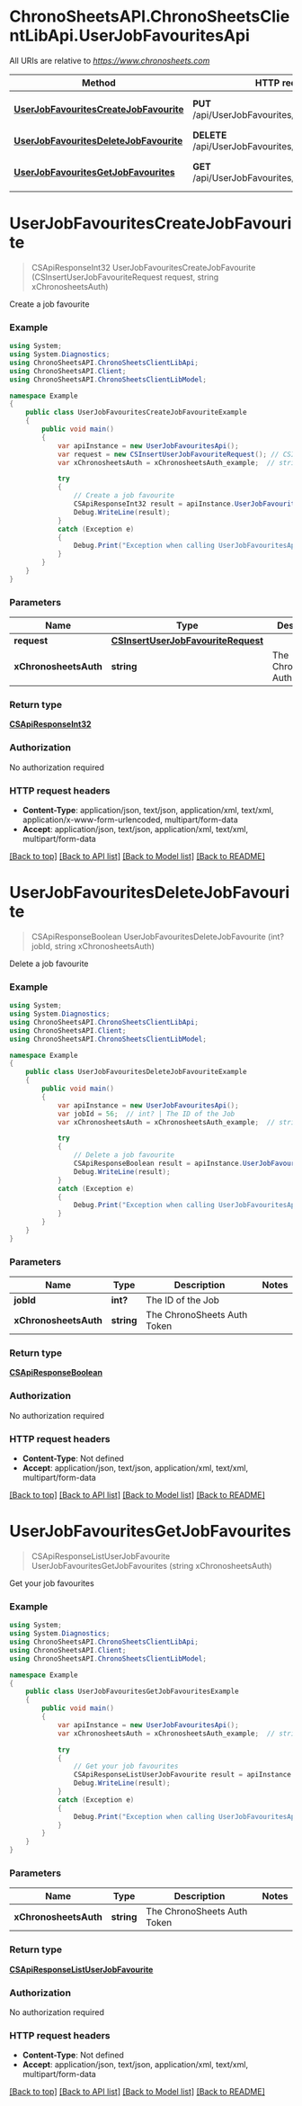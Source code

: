 # ChronoSheetsAPI.ChronoSheetsClientLibApi.UserJobFavouritesApi

All URIs are relative to *https://www.chronosheets.com*

Method | HTTP request | Description
------------- | ------------- | -------------
[**UserJobFavouritesCreateJobFavourite**](UserJobFavouritesApi.md#userjobfavouritescreatejobfavourite) | **PUT** /api/UserJobFavourites/CreateJobFavourite | Create a job favourite
[**UserJobFavouritesDeleteJobFavourite**](UserJobFavouritesApi.md#userjobfavouritesdeletejobfavourite) | **DELETE** /api/UserJobFavourites/DeleteJobFavourite | Delete a job favourite
[**UserJobFavouritesGetJobFavourites**](UserJobFavouritesApi.md#userjobfavouritesgetjobfavourites) | **GET** /api/UserJobFavourites/GetJobFavourites | Get your job favourites


<a name="userjobfavouritescreatejobfavourite"></a>
# **UserJobFavouritesCreateJobFavourite**
> CSApiResponseInt32 UserJobFavouritesCreateJobFavourite (CSInsertUserJobFavouriteRequest request, string xChronosheetsAuth)

Create a job favourite

### Example
```csharp
using System;
using System.Diagnostics;
using ChronoSheetsAPI.ChronoSheetsClientLibApi;
using ChronoSheetsAPI.Client;
using ChronoSheetsAPI.ChronoSheetsClientLibModel;

namespace Example
{
    public class UserJobFavouritesCreateJobFavouriteExample
    {
        public void main()
        {
            var apiInstance = new UserJobFavouritesApi();
            var request = new CSInsertUserJobFavouriteRequest(); // CSInsertUserJobFavouriteRequest | 
            var xChronosheetsAuth = xChronosheetsAuth_example;  // string | The ChronoSheets Auth Token

            try
            {
                // Create a job favourite
                CSApiResponseInt32 result = apiInstance.UserJobFavouritesCreateJobFavourite(request, xChronosheetsAuth);
                Debug.WriteLine(result);
            }
            catch (Exception e)
            {
                Debug.Print("Exception when calling UserJobFavouritesApi.UserJobFavouritesCreateJobFavourite: " + e.Message );
            }
        }
    }
}
```

### Parameters

Name | Type | Description  | Notes
------------- | ------------- | ------------- | -------------
 **request** | [**CSInsertUserJobFavouriteRequest**](CSInsertUserJobFavouriteRequest.md)|  | 
 **xChronosheetsAuth** | **string**| The ChronoSheets Auth Token | 

### Return type

[**CSApiResponseInt32**](CSApiResponseInt32.md)

### Authorization

No authorization required

### HTTP request headers

 - **Content-Type**: application/json, text/json, application/xml, text/xml, application/x-www-form-urlencoded, multipart/form-data
 - **Accept**: application/json, text/json, application/xml, text/xml, multipart/form-data

[[Back to top]](#) [[Back to API list]](../README.md#documentation-for-api-endpoints) [[Back to Model list]](../README.md#documentation-for-models) [[Back to README]](../README.md)

<a name="userjobfavouritesdeletejobfavourite"></a>
# **UserJobFavouritesDeleteJobFavourite**
> CSApiResponseBoolean UserJobFavouritesDeleteJobFavourite (int? jobId, string xChronosheetsAuth)

Delete a job favourite

### Example
```csharp
using System;
using System.Diagnostics;
using ChronoSheetsAPI.ChronoSheetsClientLibApi;
using ChronoSheetsAPI.Client;
using ChronoSheetsAPI.ChronoSheetsClientLibModel;

namespace Example
{
    public class UserJobFavouritesDeleteJobFavouriteExample
    {
        public void main()
        {
            var apiInstance = new UserJobFavouritesApi();
            var jobId = 56;  // int? | The ID of the Job
            var xChronosheetsAuth = xChronosheetsAuth_example;  // string | The ChronoSheets Auth Token

            try
            {
                // Delete a job favourite
                CSApiResponseBoolean result = apiInstance.UserJobFavouritesDeleteJobFavourite(jobId, xChronosheetsAuth);
                Debug.WriteLine(result);
            }
            catch (Exception e)
            {
                Debug.Print("Exception when calling UserJobFavouritesApi.UserJobFavouritesDeleteJobFavourite: " + e.Message );
            }
        }
    }
}
```

### Parameters

Name | Type | Description  | Notes
------------- | ------------- | ------------- | -------------
 **jobId** | **int?**| The ID of the Job | 
 **xChronosheetsAuth** | **string**| The ChronoSheets Auth Token | 

### Return type

[**CSApiResponseBoolean**](CSApiResponseBoolean.md)

### Authorization

No authorization required

### HTTP request headers

 - **Content-Type**: Not defined
 - **Accept**: application/json, text/json, application/xml, text/xml, multipart/form-data

[[Back to top]](#) [[Back to API list]](../README.md#documentation-for-api-endpoints) [[Back to Model list]](../README.md#documentation-for-models) [[Back to README]](../README.md)

<a name="userjobfavouritesgetjobfavourites"></a>
# **UserJobFavouritesGetJobFavourites**
> CSApiResponseListUserJobFavourite UserJobFavouritesGetJobFavourites (string xChronosheetsAuth)

Get your job favourites

### Example
```csharp
using System;
using System.Diagnostics;
using ChronoSheetsAPI.ChronoSheetsClientLibApi;
using ChronoSheetsAPI.Client;
using ChronoSheetsAPI.ChronoSheetsClientLibModel;

namespace Example
{
    public class UserJobFavouritesGetJobFavouritesExample
    {
        public void main()
        {
            var apiInstance = new UserJobFavouritesApi();
            var xChronosheetsAuth = xChronosheetsAuth_example;  // string | The ChronoSheets Auth Token

            try
            {
                // Get your job favourites
                CSApiResponseListUserJobFavourite result = apiInstance.UserJobFavouritesGetJobFavourites(xChronosheetsAuth);
                Debug.WriteLine(result);
            }
            catch (Exception e)
            {
                Debug.Print("Exception when calling UserJobFavouritesApi.UserJobFavouritesGetJobFavourites: " + e.Message );
            }
        }
    }
}
```

### Parameters

Name | Type | Description  | Notes
------------- | ------------- | ------------- | -------------
 **xChronosheetsAuth** | **string**| The ChronoSheets Auth Token | 

### Return type

[**CSApiResponseListUserJobFavourite**](CSApiResponseListUserJobFavourite.md)

### Authorization

No authorization required

### HTTP request headers

 - **Content-Type**: Not defined
 - **Accept**: application/json, text/json, application/xml, text/xml, multipart/form-data

[[Back to top]](#) [[Back to API list]](../README.md#documentation-for-api-endpoints) [[Back to Model list]](../README.md#documentation-for-models) [[Back to README]](../README.md)

